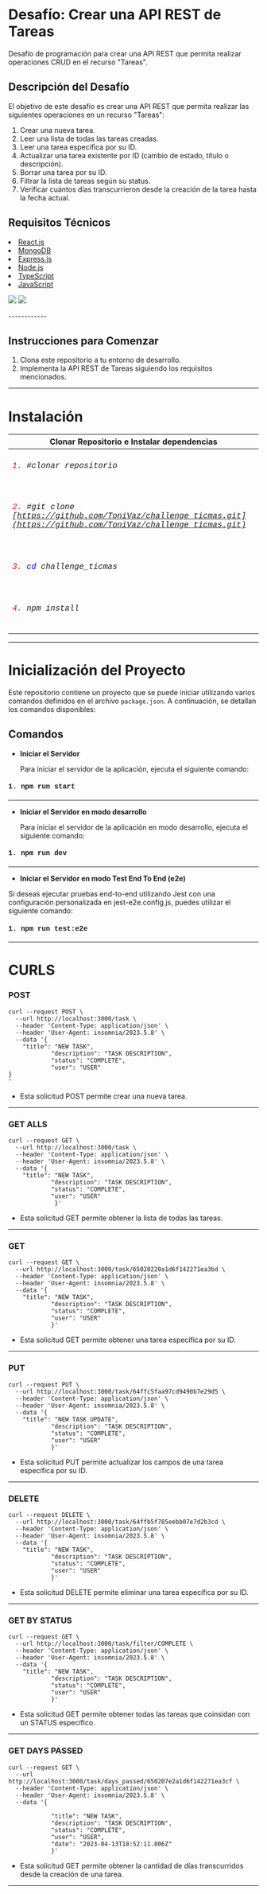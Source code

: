 # Desafío: Crear una API REST de Tareas

Desafío de programación para crear una API REST que permita realizar operaciones CRUD en el recurso "Tareas".

## Descripción del Desafío

El objetivo de este desafío es crear una API REST que permita realizar las siguientes operaciones en un recurso "Tareas":

1. Crear una nueva tarea.
2. Leer una lista de todas las tareas creadas.
3. Leer una tarea específica por su ID.
4. Actualizar una tarea existente por ID (cambio de estado, título o descripción).
5. Borrar una tarea por su ID.
6. Filtrar la lista de tareas según su status.
7. Verificar cuántos días transcurrieron desde la creación de la tarea hasta la fecha actual.

## Requisitos Técnicos

<li class="has-line-data" data-line-start="46" data-line-end="47"><a href="https://reactjs.org">React.js</a></li>

<li class="has-line-data" data-line-start="46" data-line-end="47"><a href="https://www.mongodb.com">MongoDB</a></li>

<li class="has-line-data" data-line-start="46" data-line-end="47"><a href="https://expressjs.com">Express.js</a></li>

<li class="has-line-data" data-line-start="46" data-line-end="47"><a href="https://nodejs.org">Node.js</a></li>

<li class="has-line-data" data-line-start="46" data-line-end="47"><a href="https://www.typescriptlang.org">TypeScript</a></li>

<li class="has-line-data" data-line-start="46" data-line-end="47"><a href="https://developer.mozilla.org/en-US/docs/Web/JavaScript">JavaScript</a></li>

   <p align="left">
   <img src="https://img.shields.io/badge/status-complete-blue">
   
   <img src="https://img.shields.io/badge/tests-passing-green">
   </p>
------------

## Instrucciones para Comenzar

1. Clona este repositorio a tu entorno de desarrollo.
2. Implementa la API REST de Tareas siguiendo los requisitos mencionados.

---

# Instalación

| Clonar Repositorio e Instalar dependencias                                                                                                                                                                |
| --------------------------------------------------------------------------------------------------------------------------------------------------------------------------------------------------------- |
| <h6 style="font-family: 'Courier New', monospace;"><span style="color: red">1.</span> #clonar repositorio</h6>                                                                                            |
| <h6 style="font-family: 'Courier New', monospace;"><span style="color: red">2.</span> #git clone [https://github.com/ToniVaz/challenge_ticmas.git](https://github.com/ToniVaz/challenge_ticmas.git) </h6> |
| <h6 style="font-family: 'Courier New', monospace;"><span style="color: red">3.</span> <span style="color: blue">cd</span> challenge_ticmas</h6> |
| <h6 style="font-family: 'Courier New', monospace;"><span style="color: red">4.</span> npm install</h6> |

---

# Inicialización del Proyecto

Este repositorio contiene un proyecto que se puede iniciar utilizando varios comandos definidos en el archivo `package.json`. A continuación, se detallan los comandos disponibles:

## Comandos

- **Iniciar el Servidor**

  Para iniciar el servidor de la aplicación, ejecuta el siguiente comando:

<h4 style="font-family: 'Courier New', monospace;">1. npm run start</h4>

---

- **Iniciar el Servidor en modo desarrollo**

  Para iniciar el servidor de la aplicación en modo desarrollo, ejecuta el siguiente comando:

<h4 style="font-family: 'Courier New', monospace;">1. npm run dev</h4>

---

- **Iniciar el Servidor en modo Test End To End (e2e)**

Si deseas ejecutar pruebas end-to-end utilizando Jest con una configuración personalizada en jest-e2e.config.js, puedes utilizar el siguiente comando:

<h4 style="font-family: 'Courier New', monospace;">1. npm run test:e2e</h4>

---

# CURLS

### POST

```
curl --request POST \
  --url http://localhost:3000/task \
  --header 'Content-Type: application/json' \
  --header 'User-Agent: insomnia/2023.5.8' \
  --data '{
	"title": "NEW TASK",
			"description": "TASK DESCRIPTION",
			"status": "COMPLETE",
			"user": "USER"
}
'
```

- Esta solicitud POST permite crear una nueva tarea.

---

### GET ALLS

```
curl --request GET \
  --url http://localhost:3000/task \
  --header 'Content-Type: application/json' \
  --header 'User-Agent: insomnia/2023.5.8' \
  --data '{
	"title": "NEW TASK",
			"description": "TASK DESCRIPTION",
			"status": "COMPLETE",
			"user": "USER"
             }'
```

- Esta solicitud GET permite obtener la lista de todas las tareas.

---

### GET

```
curl --request GET \
  --url http://localhost:3000/task/65020220a1d6f142271ea3bd \
  --header 'Content-Type: application/json' \
  --header 'User-Agent: insomnia/2023.5.8' \
  --data '{
	"title": "NEW TASK",
			"description": "TASK DESCRIPTION",
			"status": "COMPLETE",
			"user": "USER"
            }'
```

- Esta solicitud GET permite obtener una tarea específica por su ID.

---

### PUT

```
curl --request PUT \
  --url http://localhost:3000/task/64ffc5faa97cd9490b7e29d5 \
  --header 'Content-Type: application/json' \
  --header 'User-Agent: insomnia/2023.5.8' \
  --data '{
	"title": "NEW TASK UPDATE",
			"description": "TASK DESCRIPTION",
			"status": "COMPLETE",
			"user": "USER"
            }'
```

- Esta solicitud PUT permite actualizar los campos de una tarea específica por su ID.

---

### DELETE

```
curl --request DELETE \
  --url http://localhost:3000/task/64ffb5f785eebb07e7d2b3cd \
  --header 'Content-Type: application/json' \
  --header 'User-Agent: insomnia/2023.5.8' \
  --data '{
	"title": "NEW TASK",
			"description": "TASK DESCRIPTION",
			"status": "COMPLETE",
			"user": "USER"
            }'
```

- Esta solicitud DELETE permite eliminar una tarea específica por su ID.

---

### GET BY STATUS

```
curl --request GET \
  --url http://localhost:3000/task/filter/COMPLETE \
  --header 'Content-Type: application/json' \
  --header 'User-Agent: insomnia/2023.5.8' \
  --data '{
	"title": "NEW TASK",
			"description": "TASK DESCRIPTION",
			"status": "COMPLETE",
			"user": "USER"
            }'
```

- Esta solicitud GET permite obtener todas las tareas que coinsidan con un STATUS específico.

---

### GET DAYS PASSED

```
curl --request GET \
  --url http://localhost:3000/task/days_passed/650207e2a1d6f142271ea3cf \
  --header 'Content-Type: application/json' \
  --header 'User-Agent: insomnia/2023.5.8' \
  --data '{

			"title": "NEW TASK",
			"description": "TASK DESCRIPTION",
			"status": "COMPLETE",
			"user": "USER",
			"date": "2023-04-13T18:52:11.806Z"
            }'
```

- Esta solicitud GET permite obtener la cantidad de días transcurridos desde la creación de una tarea.

---
